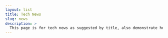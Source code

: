 ```yaml
---
layout: list
title: Tech News
slug: news
description: >
  This page is for tech news as suggested by title, also demonstrate how to switch sidebar background.
---
```


